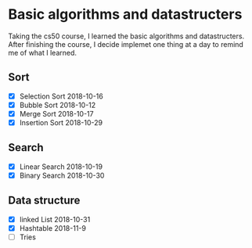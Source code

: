 # Basic algorithms and datastructers

Taking the cs50 course, I learned the basic algorithms and datastructers. After finishing the course, I decide implemet one thing at a day to remind me of what I learned.

## Sort

- [x] Selection Sort 2018-10-16
- [x] Bubble Sort 2018-10-12
- [x] Merge Sort 2018-10-17
- [x] Insertion Sort 2018-10-29

## Search

- [x] Linear Search 2018-10-19
- [x] Binary Search 2018-10-30

## Data structure

- [x] linked List 2018-10-31
- [x] Hashtable 2018-11-9
- [ ] Tries
